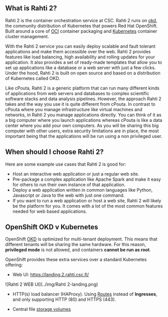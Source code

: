 ## What is Rahti 2?

Rahti 2 is the container orchestration service at CSC. Rahti 2 runs on [okd](https://www.okd.io/), the community distribution of Kubernetes that powers Red Hat OpenShift. Built around a core of [OCI](https://opencontainers.org/) container packaging and [Kubernetes](https://kubernetes.io/) container cluster management.

With the Rahti 2 service you can easily deploy scalable and fault tolerant applications and make them accessible over the web. Rahti 2 provides features like load balancing, high availability and rolling updates for your application. It also provides a set of ready-made templates that allow you to set up applications like a database or a web server with just a few clicks. Under the hood, Rahti 2 is built on open source and based on a distribution of Kubernetes called OKD.

Like cPouta, Rahti 2 is a generic platform that can run many different kinds of applications from web servers and databases to complex scientific software stacks and data analysis pipelines. However, the approach Rahti 2 takes and the way you use it is quite different from cPouta. In contrast to cPouta where you manage infrastructure like virtual machines and networks, in Rahti 2 you manage applications directly. You can think of it as a big computer where you launch applications whereas cPouta is like a data center where you add your own computers. As you will be sharing this big computer with other users, extra security limitations are in place, the most important being that the applications will be run using a non privileged user.

## When should I choose Rahti 2?

Here are some example use cases that Rahti 2 is good for:

* Host an interactive web application or just a regular web site.
* Pre-package a complex application like Apache Spark and make it easy for others to run their own instance of that application.
* Deploy a web application written in common languages like Python, Javascript or Java to the web with just one command.
* If you want to run a web application or host a web site, Rahti 2 will likely be the platform for you. It comes with a lot of the most common features needed for web based applications.

## OpenShift OKD v Kubernetes

OpenShift [OKD](https://www.okd.io/) is optimized for multi-tenant deployment. This means that different tenants will be sharing the same hardware. For this reason, **privileged mode** is not allowed, and containers **cannot be run as root**.

OpenShift provides these extra services over a standard Kubernetes offering:

* Web UI: <https://landing.2.rahti.csc.fi/>

![Rahti 2 WEB UI](../img/Rahti 2-landing.png)

* HTTP(s) load balancer (HAProxy). Using [Routes](networking.md#routes) instead of **Ingresses**, and only supporting HTTP (80) and HTTPS (443).

* Central file [storage volumes](storage/index.md)
